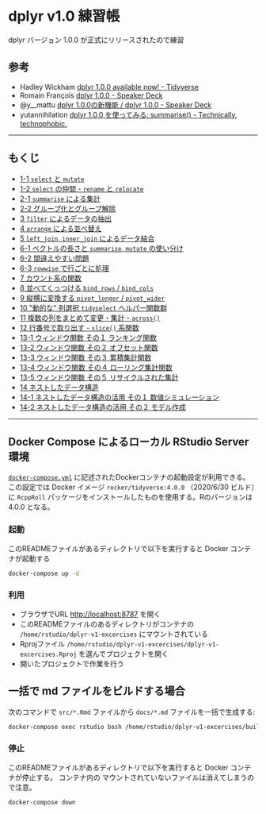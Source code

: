 dplyr v1.0 練習帳
==========

dplyr バージョン 1.0.0 が正式にリリースされたので練習

## 参考

- Hadley Wickham [dplyr 1.0.0 available now! - Tidyverse](https://www.tidyverse.org/blog/2020/06/dplyr-1-0-0/)
- Romain François [dplyr 1.0.0 - Speaker Deck](https://speakerdeck.com/romainfrancois/dplyr-1-dot-0-0)
- @y__mattu [dplyr 1.0.0の新機能 / dplyr 1.0.0 - Speaker Deck](https://speakerdeck.com/y__mattu/dplyr-1-dot-0-0)
- yutannihilation [dplyr 1.0.0 を使ってみる: summarise() - Technically, technophobic.](https://notchained.hatenablog.com/entry/2020/06/28/134109)

---

## もくじ

- [1-1 `select` と `mutate`](./docs/01-1.md)
- [1-2 `select` の仲間 - `rename` と `relocate`](./docs/01-2.md)
- [2-1 `summarise` による集計](./docs/02-1.md)
- [2-2 グループ化とグループ解除](./docs/02-2.md)
- [3 `filter` によるデータの抽出](./docs/03.md)
- [4 `arrange` による並べ替え](./docs/04.md)
- [5 `left_join`, `inner_join` によるデータ結合](./docs/05.md)
- [6-1 ベクトルの長さと `summarise`, `mutate` の使い分け](./docs/06-1.md)
- [6-2 間違えやすい問題](./docs/06-2.md)
- [6-3 `rowwise` で行ごとに処理](./docs/06-3.md)
- [7 カウント系の関数](./docs/07.md)
- [8 並べてくっつける `bind_rows` / `bind_cols`](./docs/08.md)
- [9 縦横に変換する `pivot_longer` / `pivot_wider`](./docs/09.md)
- [10 "動的な" 列選択 `tidyselect` ヘルパー関数群](./docs/10.md)
- [11 複数の列をまとめて変更・集計 - `across()`](./docs/11.md)
- [12 行番号で取り出す - `slice()` 系関数](./docs/12.md)
- [13-1 ウィンドウ関数 その１ ランキング関数](./docs/13-1.md)
- [13-2 ウィンドウ関数 その２ オフセット関数](./docs/13-2.md)
- [13-3 ウィンドウ関数 その３ 累積集計関数](./docs/13-3.md)
- [13-4 ウィンドウ関数 その４ ローリング集計関数](./docs/13-4.md)
- [13-5 ウィンドウ関数 その５ リサイクルされた集計](./docs/13-5.md)
- [14 ネストしたデータ構造](./docs/14.md)
- [14-1 ネストしたデータ構造の活用 その１ 数値シミュレーション](./docs/14-1.md)
- [14-2 ネストしたデータ構造の活用 その２ モデル作成](./docs/14-2.md)

---

## Docker Compose によるローカル RStudio Server 環境

[`docker-compose.yml`](docker-compose.yml) に記述されたDockerコンテナの起動設定が利用できる。
この設定では Docker イメージ `rocker/tidyverse:4.0.0` （2020/6/30 ビルド）に `RcppRoll` パッケージをインストールしたものを使用する。Rのバージョンは 4.0.0 となる。

### 起動

このREADMEファイルがあるディレクトリで以下を実行すると Docker コンテナが起動する

```sh
docker-compose up -d
```

### 利用

- ブラウザでURL <http://localhost:8787> を開く
- このREADMEファイルのあるディレクトリがコンテナの `/home/rstudio/dplyr-v1-excercises` にマウントされている
- Rprojファイル `/home/rstudio/dplyr-v1-excercises/dplyr-v1-excercises.Rproj` を選んでプロジェクトを開く
- 開いたプロジェクトで作業を行う

## 一括で md ファイルをビルドする場合

次のコマンドで `src/*.Rmd` ファイルから `docs/*.md` ファイルを一括で生成する:

```sh
docker-compose exec rstudio bash /home/rstudio/dplyr-v1-excercises/build.sh
```

### 停止

このREADMEファイルがあるディレクトリで以下を実行すると Docker コンテナが停止する。
コンテナ内の マウントされていないファイルは消えてしまうので注意。

```sh
docker-compose down
```
